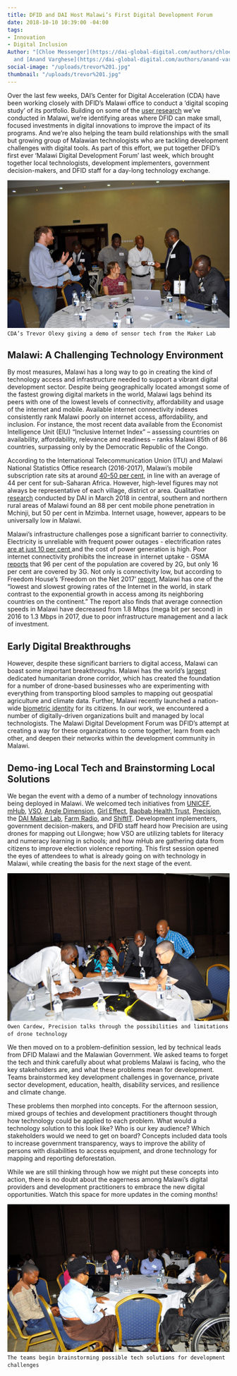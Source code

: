 ```yaml
---
title: DFID and DAI Host Malawi’s First Digital Development Forum
date: 2018-10-10 10:39:00 -04:00
tags:
- Innovation
- Digital Inclusion
Author: "[Chloe Messenger](https://dai-global-digital.com/authors/chloe-messenger/)
  and [Anand Varghese](https://dai-global-digital.com/authors/anand-varghese/)"
social-image: "/uploads/trevor%201.jpg"
thumbnail: "/uploads/trevor%201.jpg"
---
```


Over the last few weeks, DAI’s Center for Digital Acceleration (CDA) have been working closely with DFID’s Malawi office to conduct a ‘digital scoping study’ of its portfolio. Building on some of the [user research](https://dai-global-digital.com/digital-insights-malawi-communication-among-rural-communities.html) we’ve conducted in Malawi, we’re identifying areas where DFID can make small, focused investments in digital innovations to improve the impact of its programs. And we’re also helping the team build relationships with the small but growing group of Malawian technologists who are tackling development challenges with digital tools. As part of this effort, we put together DFID’s first ever ‘Malawi Digital Development Forum’ last week, which brought together local technologists, development implementers, government decision-makers, and DFID staff for a day-long technology exchange.

<!--more-->

![trevor 1.jpg](/uploads/trevor%201.jpg)
`CDA’s Trevor Olexy giving a demo of sensor tech from the Maker Lab`

## Malawi: A Challenging Technology Environment

By most measures, Malawi has a long way to go in creating the kind of technology access and infrastructure needed to support a vibrant digital development sector. Despite being geographically located amongst some of the fastest growing digital markets in the world, Malawi lags behind its peers with one of the lowest levels of connectivity, affordability and usage of the internet and mobile. Available internet connectivity indexes consistently rank Malawi poorly on internet access, affordability, and inclusion. For instance, the most recent data available from the Economist Intelligence Unit (EIU) “Inclusive Internet Index” – assessing countries on availability, affordability, relevance and readiness – ranks Malawi 85th of 86 countries, surpassing only by the Democratic Republic of the Congo.

According to the International Telecommunication Union (ITU) and Malawi National Statistics Office research (2016-2017), Malawi’s mobile subscription rate sits at around [40-50 per cent](https://www.itu.int/net4/itu-d/icteye/CountryProfileReport.aspx?countryID=161), in line with an average of 44 per cent for sub-Saharan Africa. However, high-level figures may not always be representative of each village, district or area. Qualitative [research](https://dai-global-digital.com/digital-insights-malawi-communication-among-rural-communities.html) conducted by DAI in March 2018 in central, southern and northern rural areas of Malawi found an 88 per cent mobile phone penetration in Mchinji, but 50 per cent in Mzimba. Internet usage, however, appears to be universally low in Malawi.

Malawi’s infrastructure challenges pose a significant barrier to connectivity. Electricity is unreliable with frequent power outages - electrification rates [are at just 10 per cent ](https://data.worldbank.org/indicator/EG.ELC.ACCS.ZS)and the cost of power generation is high. Poor internet connectivity prohibits the increase in internet uptake - GSMA [reports](https://www.gsma.com/mobileeconomy/sub-saharan-africa/) that 96 per cent of the population are covered by 2G, but only 16 per cent are covered by 3G. Not only is connectivity low, but according to Freedom House’s ‘Freedom on the Net 2017’ [report](https://freedomhouse.org/report/freedom-net/2017/malawi), Malawi has one of the “lowest and slowest growing rates of the Internet in the world, in stark contrast to the exponential growth in access among its neighboring countries on the continent.” The report also finds that average connection speeds in Malawi have decreased from 1.8 Mbps (mega bit per second) in 2016 to 1.3 Mbps in 2017, due to poor infrastructure management and a lack of investment.

## Early Digital Breakthroughs

However, despite these significant barriers to digital access, Malawi can boast some important breakthroughs. Malawi has the world’s [largest](http://unicefstories.org/drones/malawi/) dedicated humanitarian drone corridor, which has created the foundation for a number of drone-based businesses who are experimenting with everything from transporting blood samples to mapping out geospatial agriculture and climate data. Further, Malawi recently launched a nation-wide [biometric identity](http://www.mw.one.un.org/malawis-national-id-project-praised-at-africas-largest-forum-on-digital-identity/) for its citizens. In our work, we encountered a number of digitally-driven organizations built and managed by local technologists. The Malawi Digital Development Forum was DFID’s attempt at creating a way for these organizations to come together, learn from each other, and deepen their networks within the development community in Malawi.

## Demo-ing Local Tech and Brainstorming Local Solutions

We began the event with a demo of a number of technology innovations being deployed in Malawi. We welcomed tech initiatives from [UNICEF](https://www.unicef.org.uk/), [mHub](http://www.mhubmw.com/), [VSO](https://www.vsointernational.org/fighting-poverty/where-we-fight-poverty/malawi), [Angle Dimension](https://twitter.com/AngleDimension), [Girl Effect](https://www.girleffect.org/), [Baobab Health Trust](http://baobabhealth.org/), [Precision](http://www.precision.mw/), the [DAI Maker Lab](https://www.dai.com/our-work/solutions/dai-maker-lab), [Farm Radio](http://www.farmradio.org/), and [ShiftIT](https://www.shiftit.co.za/). Development implementers, government decision-makers, and DFID staff heard how Precision are using drones for mapping out Lilongwe; how VSO are utilizing tablets for literacy and numeracy learning in schools; and how mHub are gathering data from citizens to improve election violence reporting. This first session opened the eyes of attendees to what is already going on with technology in Malawi, while creating the basis for the next stage of the event.


![owen.jpg](/uploads/owen.jpg)`Owen Cardew, Precision talks through the possibilities and limitations of drone technology`

We then moved on to a problem-definition session, led by technical leads from DFID Malawi and the Malawian Government. We asked teams to forget the tech and think carefully about what problems Malawi is facing, who the key stakeholders are, and what these problems mean for development. Teams brainstormed key development challenges in governance, private sector development, education, health, disability services, and resilience and climate change.

These problems then morphed into concepts. For the afternoon session, mixed groups of techies and development practitioners thought through how technology could be applied to each problem. What would a technology solution to this look like? Who is our key audience? Which stakeholders would we need to get on board? Concepts included data tools to increase government transparency, ways to improve the ability of persons with disabilities to access equipment, and drone technology for mapping and reporting deforestation.

While we are still thinking through how we might put these concepts into action, there is no doubt about the eagerness among Malawi’s digital providers and development practitioners to embrace the new digital opportunities. Watch this space for more updates in the coming months!

![blog 12.jpg](/uploads/blog%2012.jpg)`The teams begin brainstorming possible tech solutions for development challenges`